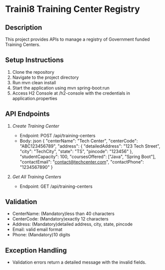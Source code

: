 # Traini8 Training Center Registry

## Description
This project provides APIs to manage a registry of Government funded Training Centers.

## Setup Instructions
1. Clone the repository
2. Navigate to the project directory
3. Run mvn clean install
4. Start the application using mvn spring-boot:run
5. Access H2 Console at /h2-console with the credentials in application.properties

## API Endpoints
1. *Create Training Center*
   - Endpoint: POST /api/training-centers
   - Body: 
     json
     {
       "centerName": "Tech Center",
       "centerCode": "ABC123456789",
       "address": {
         "detailedAddress": "123 Tech Street",
         "city": "TechCity",
         "state": "TS",
         "pincode": "123456"
       },
       "studentCapacity": 100,
       "coursesOffered": ["Java", "Spring Boot"],
       "contactEmail": "contact@techcenter.com",
       "contactPhone": "1234567890"
     }
     

2. *Get All Training Centers*
   - Endpoint: GET /api/training-centers

## Validation
- CenterName: (Mandatory)less than 40 characters
- CenterCode: (Mandatory)exactly 12 characters
- Address: (Mandatory)detailed address, city, state, pincode
- Email: valid email format
- Phone: (Mandatory)10 digits

## Exception Handling
- Validation errors return a detailed message with the invalid fields.

